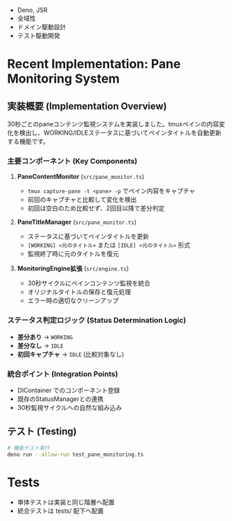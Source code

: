 - Deno, JSR
- 全域性
- ドメイン駆動設計
- テスト駆動開発

# Recent Implementation: Pane Monitoring System

## 実装概要 (Implementation Overview)

30秒ごとのpaneコンテンツ監視システムを実装しました。tmuxペインの内容変化を検出し、WORKING/IDLEステータスに基づいてペインタイトルを自動更新する機能です。

### 主要コンポーネント (Key Components)

1. **PaneContentMonitor** (`src/pane_monitor.ts`)
   - `tmux capture-pane -t <pane> -p` でペイン内容をキャプチャ
   - 前回のキャプチャと比較して変化を検出
   - 初回は空白のため比較せず、2回目以降で差分判定

2. **PaneTitleManager** (`src/pane_monitor.ts`)
   - ステータスに基づいてペインタイトルを更新
   - `[WORKING] <元のタイトル>` または `[IDLE] <元のタイトル>` 形式
   - 監視終了時に元のタイトルを復元

3. **MonitoringEngine拡張** (`src/engine.ts`)
   - 30秒サイクルにペインコンテンツ監視を統合
   - オリジナルタイトルの保存と復元処理
   - エラー時の適切なクリーンアップ

### ステータス判定ロジック (Status Determination Logic)

- **差分あり** → `WORKING`
- **差分なし** → `IDLE`
- **初回キャプチャ** → `IDLE` (比較対象なし)

### 統合ポイント (Integration Points)

- DIContainer でのコンポーネント登録
- 既存のStatusManagerとの連携
- 30秒監視サイクルへの自然な組み込み

## テスト (Testing)

```bash
# 機能テスト実行
deno run --allow-run test_pane_monitoring.ts
```

# Tests

- 単体テストは実装と同じ階層へ配置
- 統合テストは tests/ 配下へ配置
